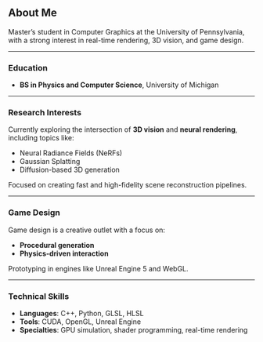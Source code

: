 ## About Me

Master’s student in Computer Graphics at the University of Pennsylvania, with a strong interest in real-time rendering, 3D vision, and game design.

---

### Education
- **BS in Physics and Computer Science**, University of Michigan

---

### Research Interests
Currently exploring the intersection of **3D vision** and **neural rendering**, including topics like:
- Neural Radiance Fields (NeRFs)
- Gaussian Splatting
- Diffusion-based 3D generation

Focused on creating fast and high-fidelity scene reconstruction pipelines.

---

### Game Design
Game design is a creative outlet with a focus on:
- **Procedural generation**
- **Physics-driven interaction**

Prototyping in engines like Unreal Engine 5 and WebGL.

---

### Technical Skills
- **Languages**: C++, Python, GLSL, HLSL  
- **Tools**: CUDA, OpenGL, Unreal Engine
- **Specialties**: GPU simulation, shader programming, real-time rendering
